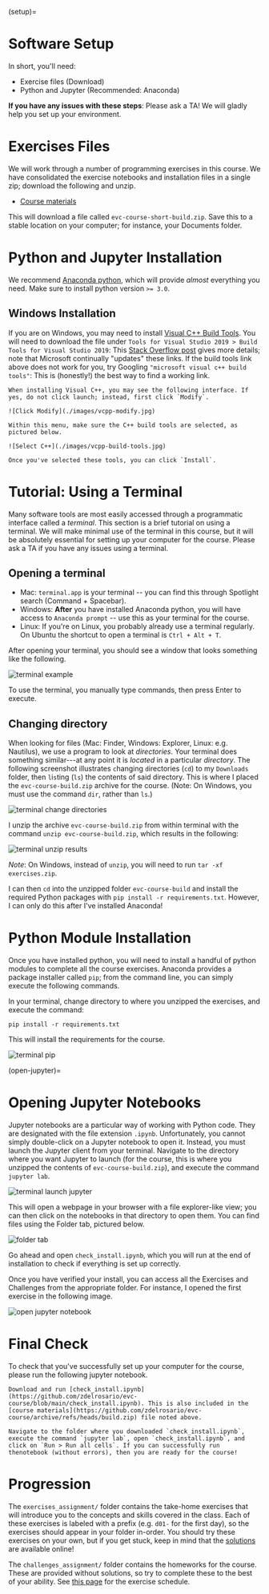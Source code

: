 (setup)=
# Software Setup

In short, you'll need:

- Exercise files (Download)
- Python and Jupyter (Recommended: Anaconda)

**If you have any issues with these steps**: Please ask a TA! We will gladly
help you set up your environment.

# Exercises Files
<!-- ------------------------- -->

We will work through a number of programming exercises in this course. We have consolidated the exercise notebooks and installation files in a single zip; download the following and unzip.

- [Course materials](https://github.com/zdelrosario/evc-course-short/archive/refs/heads/build.zip)

This will download a file called `evc-course-short-build.zip`. Save this to a stable location on your computer; for instance, your Documents folder.

# Python and Jupyter Installation
<!-- ------------------------- -->

We recommend [Anaconda
python](https://www.anaconda.com/distribution/#download-section), which will
provide *almost* everything you need. Make sure to install python version `>=
3.0`.

## Windows Installation
<!-- ------------------------- -->

If you are on Windows, you may need to install [Visual C++ Build Tools](https://visualstudio.microsoft.com/downloads/#build-tools-for-visual-studio-2019). You will need to download the file under `Tools for Visual Studio 2019 > Build Tools for Visual Studio 2019`: This [Stack Overflow post](https://stackoverflow.com/questions/40504552/how-to-install-visual-c-build-tools) gives more details; note that Microsoft continually "updates" these links. If the build tools link above does not work for you, try Googling `"microsoft visual c++ build tools"`: This is (honestly!) the best way to find a working link.

```{admonition} Make sure to select the build tools
When installing Visual C++, you may see the following interface. If yes, do not click launch; instead, first click `Modify`.

![Click Modify](./images/vcpp-modify.jpg)

Within this menu, make sure the C++ build tools are selected, as pictured below.

![Select C++](./images/vcpp-build-tools.jpg)

Once you've selected these tools, you can click `Install`.
```

# Tutorial: Using a Terminal
<!-- -------------------------------------------------- -->

Many software tools are most easily accessed through a programmatic interface called a *terminal*. This section is a brief tutorial on using a terminal. We will make minimal use of the terminal in this course, but it will be absolutely essential for setting up your computer for the course. Please ask a TA if you have any issues using a terminal.

## Opening a terminal

- Mac: `terminal.app` is your terminal -- you can find this through Spotlight
  search (Command + Spacebar).
- Windows: **After** you have installed Anaconda python, you will have access to
  `Anaconda prompt` -- use this as your terminal for the course.
- Linux: If you're on Linux, you probably already use a terminal regularly. On
  Ubuntu the shortcut to open a terminal is `Ctrl + Alt + T`.

After opening your terminal, you should see a window that looks something like the following.

![terminal example](./images/terminal-base.png)

To use the terminal, you manually type commands, then press Enter to execute.

## Changing directory

When looking for files (Mac: Finder, Windows: Explorer, Linux: e.g. Nautilus), we use a program to look at *directories*. Your terminal does something similar---at any point it is *located* in a particular *directory*. The following screenshot illustrates `c`hanging `d`irectories (`cd`) to my `Downloads` folder, then `l`i`s`ting (`ls`) the contents of said directory. This is where I placed the `evc-course-build.zip` archive for the course. (Note: On Windows, you must use the command `dir`, rather than `ls`.)

![terminal change directories](./images/terminal-cd-ls.png)

I unzip the archive `evc-course-build.zip` from within terminal with the command `unzip
evc-course-build.zip`, which results in the following:

![terminal unzip results](./images/terminal-unzip-result.png)

*Note*: On Windows, instead of `unzip`, you will need to run `tar -xf
exercises.zip`.

I can then `cd` into the unzipped folder `evc-course-build` and install the required Python packages with `pip install -r requirements.txt`. However, I can only do this after I've installed Anaconda!

# Python Module Installation
<!-- ------------------------- -->

Once you have installed python, you will need to install a handful of python modules to complete all the course exercises. Anaconda provides a package installer called `pip`; from the command line, you can simply execute the following commands.

In your terminal, change directory to where you unzipped the exercises, and execute the command:

```
pip install -r requirements.txt
```

This will install the requirements for the course.

![terminal pip](./images/terminal-pip.png)

(open-jupyter)=
# Opening Jupyter Notebooks
<!-- ------------------------- -->

Jupyter notebooks are a particular way of working with Python code. They are designated with the file extension `.ipynb`. Unfortunately, you cannot simply double-click on a Jupyter notebook to open it. Instead, you must launch the Jupyter client from your terminal. Navigate to the directory where you want Jupyter to launch (for the course, this is where you unzipped the contents of `evc-course-build.zip`), and execute the command `jupyter lab`.

![terminal launch jupyter](./images/jupyter-launch.png)

This will open a webpage in your browser with a file explorer-like view; you can then click on the notebooks in that directory to open them. You can find files using the Folder tab, pictured below.

![folder tab](./images/jupyter-files.png)

Go ahead and open `check_install.ipynb`, which you will run at the end of installation to check if everything is set up correctly.

Once you have verified your install, you can access all the Exercises and Challenges from the appropriate folder. For instance, I opened the first exercise in the following image.

![open jupyter notebook](./images/jupyter-open.png)

# Final Check
<!-- -------------------------------------------------- -->

To check that you've successfully set up your computer for the course, please
run the following jupyter notebook.

```{admonition} Test your installation
Download and run [check_install.ipynb](https://github.com/zdelrosario/evc-course/blob/main/check_install.ipynb). This is also included in the [course materials](https://github.com/zdelrosario/evc-course/archive/refs/heads/build.zip) file noted above.

Navigate to the folder where you downloaded `check_install.ipynb`, execute the command `jupyter lab`, open `check_install.ipynb`, and click on `Run > Run all cells`. If you can successfully run thenotebook (without errors), then you are ready for the course!
```
# Progression
<!-- -------------------------------------------------- -->

The `exercises_assignment/` folder contains the take-home exercises that will introduce you to the concepts and skills covered in the class. Each of these exercises is labeled with a prefix (e.g. `d01-` for the first day), so the exercises should appear in your folder in-order. You should try these exercises on your own, but if you get stuck, keep in mind that the [solutions](https://zdelrosario.github.io/evc-course/frontmatter/exercises.html) are available online!

The `challenges_assignment/` folder contains the homeworks for the course. These are provided without solutions, so try to complete these to the best of your ability. See [this page](schedule) for the exercise schedule.
